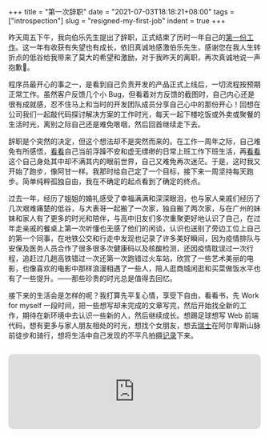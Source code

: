 +++
title = "第一次辞职"
date = "2021-07-03T18:18:21+08:00"
tags = ["introspection"]
slug = "resigned-my-first-job"
indent = true
+++

昨天周五下午，我向伯乐先生提出了辞职，正式结束了历时一年自己的[第一份工作](/life/my-first-weekend-of-my-first-job/)。这一年有收获有失望也有成长，依旧真诚地感激伯乐先生，感谢您在我人生转折点的低谷给我带来了莫大的希望和激励，对于我昨天的离职，再次真诚地说一声抱歉🙏。

程序员最开心的事之一，是看到自己负责开发的产品正式上线后，一切流程按预期正常工作。虽然客户反馈几个小 Bug，但看着对方反馈的截图时，自己内心还是很有成就感，忍不住马上和当时的开发团队成员分享自己心中的那份开心！回想在公司我们一起敲代码探讨解决方案的工作时光，每天一起下楼吃饭或外卖或聚餐的生活时光，离别之际自己还是难免哏咽，然后回首继续走下去。

辞职是个突然的决定，但这个想法却不是突然而来的。在工作一周年之际，自己难免有所感悟，[看看](/life/upside-down/)自己当前浮躁不安和虚无缥缈的日常上班工作下班生活，再[看看](/tech/tiktok/)这个自己身处其中却不满其内的眼前世界，自己又难免再次迷茫。于是，这时我又开始了跑步，像阿甘一样。我那时给自己定了一个目标，接下来一周坚持每天跑步。简单纯粹孤独自由，我在不确定的起点看到了确定的终点。

过去一年，经历了姐姐的婚礼感受了幸福满满和深深眼泪，也与家人亲戚们经历了几次艰难痛楚的低谷，与大表哥一起搬了一次家，独自搬了两次家，与在广州的妹妹和家人有了更多的时光和陪伴，与高中旧友们多次重聚更好地认识了自己，在过年走亲戚的餐桌上第一次听懂也无感了他们的闲谈，认识也送别了旁边工位上自己的第一个同事，在地铁公交和行走中发现也记录了许多美好瞬间，因为疫情排队与安保及医务人员合作了很多很多次健康码以及核酸检测，还因疫情耽误过一次行程，追赶过几趟高铁错过一次还第一次跑错过火车站，欣赏了一些艺术美丽的电影，也像喜欢的电影中那样浪漫相遇了一些人，陪人逛商城闲逛和买菜做饭水平也有了一些提升。——那些珍贵的时光总是值得去回忆。

接下来的生活会是怎样的呢？我打算先平复心情，享受下自由，看看书，先 Work for myself 一段时间，把一些想写却未完成的文章写完，然后开始找全新的工作，期待在新环境中去认识一些新的人，然后继续成长。想踢足球想写 Web 前端代码，想有更多与家人朋友相处的时光，想找个女朋友，想去[瑞士](https://www.youtube.com/watch?v=Cd1Tc2UpnDY)在阿尔卑斯山脉前徒步和骑行，想将生活中自己发现的不平凡拍摄[记录](https://www.youtube.com/channel/UCiooWjODnYOq1unQWWjwK9Q)下来。

<iframe src="https://embed.music.apple.com/us/album/come-alive/1323997788?i=1323998083&amp;app=music&amp;itsct=music_box_player&amp;itscg=30200&amp;ct=songs_come_alive&amp;ls=1" height="150px" frameborder="0" sandbox="allow-forms allow-popups allow-same-origin allow-scripts allow-top-navigation-by-user-activation" allow="autoplay *; encrypted-media *;" style="width: 100%; max-width: 660px; overflow: hidden; border-radius: 10px; background: transparent; margin-top: 1em;"></iframe>
